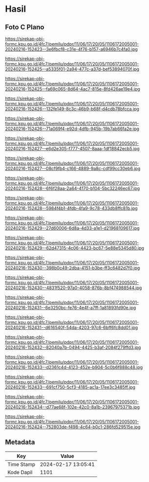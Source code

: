 # Hasil

## Foto C Plano

https://sirekap-obj-formc.kpu.go.id/4fc7/pemilu/pdpr/11/06/17/20/05/1106172005001-20240216-152423--3e6fbcf8-c31e-4f76-b157-a6946b7c4fa0.jpg

https://sirekap-obj-formc.kpu.go.id/4fc7/pemilu/pdpr/11/06/17/20/05/1106172005001-20240216-152425--a5335f01-2a94-477c-a37d-bef53894070f.jpg

https://sirekap-obj-formc.kpu.go.id/4fc7/pemilu/pdpr/11/06/17/20/05/1106172005001-20240216-152425--fa69c065-8d64-4ac7-815e-8fd426ae19e4.jpg

https://sirekap-obj-formc.kpu.go.id/4fc7/pemilu/pdpr/11/06/17/20/05/1106172005001-20240216-152426--132fe149-8c3c-46b9-b68f-d4cdb78bfcca.jpg

https://sirekap-obj-formc.kpu.go.id/4fc7/pemilu/pdpr/11/06/17/20/05/1106172005001-20240216-152426--71a069f4-e92d-4dfb-945b-19b7ab66fa2e.jpg

https://sirekap-obj-formc.kpu.go.id/4fc7/pemilu/pdpr/11/06/17/20/05/1106172005001-20240216-152427--e6d2e305-f777-4507-8aaa-1df18842ecb5.jpg

https://sirekap-obj-formc.kpu.go.id/4fc7/pemilu/pdpr/11/06/17/20/05/1106172005001-20240216-152427--08cf9fb4-c166-4889-9a8c-cdf99cc30eb6.jpg

https://sirekap-obj-formc.kpu.go.id/4fc7/pemilu/pdpr/11/06/17/20/05/1106172005001-20240216-152428--6f6f28aa-2a64-4170-b104-5bc32246ec67.jpg

https://sirekap-obj-formc.kpu.go.id/4fc7/pemilu/pdpr/11/06/17/20/05/1106172005001-20240216-152428--5984f4b1-4fdb-4fa9-9c78-433db8ffc81b.jpg

https://sirekap-obj-formc.kpu.go.id/4fc7/pemilu/pdpr/11/06/17/20/05/1106172005001-20240216-152429--27d60006-6d8a-4d33-a1e1-d21968109617.jpg

https://sirekap-obj-formc.kpu.go.id/4fc7/pemilu/pdpr/11/06/17/20/05/1106172005001-20240216-152429--62d47315-4c06-4423-bc67-5e88e5345d80.jpg

https://sirekap-obj-formc.kpu.go.id/4fc7/pemilu/pdpr/11/06/17/20/05/1106172005001-20240216-152430--398b0c49-2dba-4151-b3be-ff3c6482d7f0.jpg

https://sirekap-obj-formc.kpu.go.id/4fc7/pemilu/pdpr/11/06/17/20/05/1106172005001-20240216-152430--4831f520-97a0-4058-876b-8bf474988544.jpg

https://sirekap-obj-formc.kpu.go.id/4fc7/pemilu/pdpr/11/06/17/20/05/1106172005001-20240216-152431--6e3250bc-fe76-4e4f-a7ff-1a81893fd90e.jpg

https://sirekap-obj-formc.kpu.go.id/4fc7/pemilu/pdpr/11/06/17/20/05/1106172005001-20240216-152431--d616540f-54da-4203-97c6-6bff6fc8dd01.jpg

https://sirekap-obj-formc.kpu.go.id/4fc7/pemilu/pdpr/11/06/17/20/05/1106172005001-20240216-152432--82040a7b-0494-4425-b3af-2084f279ffd3.jpg

https://sirekap-obj-formc.kpu.go.id/4fc7/pemilu/pdpr/11/06/17/20/05/1106172005001-20240216-152433--d2361c4d-4123-452e-b904-5c0b6f888c48.jpg

https://sirekap-obj-formc.kpu.go.id/4fc7/pemilu/pdpr/11/06/17/20/05/1106172005001-20240216-152433--691cf750-5cf3-4185-ac1a-17ee3c3485ff.jpg

https://sirekap-obj-formc.kpu.go.id/4fc7/pemilu/pdpr/11/06/17/20/05/1106172005001-20240216-152434--d77ae68f-102e-42c0-8a1b-23967975371b.jpg

https://sirekap-obj-formc.kpu.go.id/4fc7/pemilu/pdpr/11/06/17/20/05/1106172005001-20240216-152424--752803de-f498-4c64-b0c1-286fd529515e.jpg


## Metadata

| Key        | Value               |
| ---------- | ------------------- |
| Time Stamp | 2024-02-17 13:05:41 |
| Kode Dapil | 1101                |



